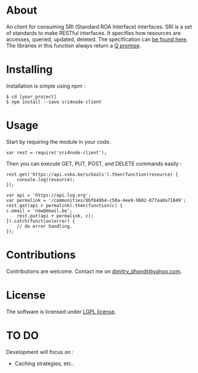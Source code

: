 # About

An client for consuming SRI (Standard ROA Interface) interfaces. 
SRI is a set of standards to make RESTful interfaces.
It specifies how resources are accesses, queried, updated, deleted.
The specification can [be found here][sri-specs].
The libraries in this function always return a [Q promise][kriskowal-q].

# Installing

Installation is simple using npm :

    $ cd [your_project]
    $ npm install --save sri4node-client
    
# Usage

Start by requiring the module in your code.

    var rest = require('sri4node-client');

Then you can execute GET, PUT, POST, and DELETE commands easily :

    rest.get('https://api.vsko.be/schools').then(function(resource) {
        console.log(resource);
    });

    var api = 'https://api.lsg.org';
    var permalink = '/communities/8bf649b4-c50a-4ee9-9b02-877aa0a71849';
    rest.get(api + permalink).then(function(c) {
	c.email = 'new@email.be';
        rest.put(api + permalink, c);
    }).catch(function(error) {
        // do error handling.
    });

# Contributions

Contributions are welcome. Contact me on dimitry_dhondt@yahoo.com.

# License

The software is licensed under [LGPL license](https://www.gnu.org/licenses/lgpl.html). 

# TO DO

Development will focus on :
- Caching strategies, etc.. 

[kriskowal-q]: https://github.com/kriskowal/q
[sri-errors]: https://docs.google.com/document/d/1KY-VV_AUJXxkMYrMwVFmyN4yIqil4zx4sKeV_RJFRnU/edit#heading=h.ry6n9c1t7hl0
[sri-specs]: https://docs.google.com/document/d/1KY-VV_AUJXxkMYrMwVFmyN4yIqil4zx4sKeV_RJFRnU/pub
